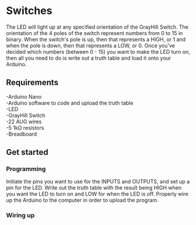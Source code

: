 # Switches

The LED will light up at any specified orientation of the GrayHill Switch. The orientation of the 4 poles of the switch represent numbers from 0 to 15 in binary. When the switch's pole is up, then that represents a HIGH, or 1 and when the pole is down, then that represents a LOW, or 0. Once you've decided which numbers (between 0 - 15) you want to make the LED turn on, then all you need to do is write out a truth table and load it onto your Arduino.
<description>

## Requirements 

-Arduino Nano<br />
-Arduino software to code and upload the truth table<br />
-LED<br />
-GrayHill Switch<br />
-22 AUG wires<br />
-5 1kΩ resistors<br />
-Breadboard<br />
<equipment needed>

## Get started 

### Programming
Initiate the pins you want to use for the INPUTS and OUTPUTS, and set up a pin for the LED. Write out the truth table with the result being HIGH when you want the LED to turn on and LOW for when the LED is off. Properly wire up the Arduino to the computer in order to upload the program.

### Wiring up

<instructions on how to get this working> 
